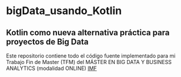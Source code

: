 # bigData_usando_Kotlin
## Kotlin como nueva alternativa práctica para proyectos de Big Data


Este repositorio contiene todo el código fuente implementado para mi Trabajo Fin de Master (TFM) del MÁSTER EN BIG DATA Y BUSINESS ANALYTICS 
(modalidad ONLINE) [IMF](https://www.imf-formacion.com/masters-profesionales/master-big-data-business-intelligence)<br>
 
